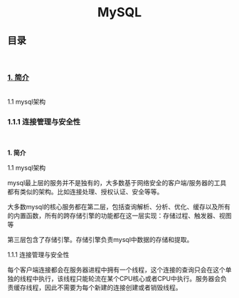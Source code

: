 <html>
    <body>
        <h1 align="center">MySQL</h1>
        <h2>目录</h2><br/>
        <a href="#introduce"><h3>1. 简介</h3></a><br/>
        <span>1.1 mysql架构</span><br/>
        <h3>1.1.1 连接管理与安全性</h3><br/>
        <p id="introduce"><b>1. 简介</b></p>
        <p>1.1 mysql架构</p>
        <p>mysql最上层的服务并不是独有的，大多数基于网络安全的客户端/服务器的工具都有类似的架构。比如连接处理、授权认证、安全等等。</p>
        <p>大多数mysql的核心服务都在第二层，包括查询解析、分析、优化、缓存以及所有的内置函数，所有的跨存储引擎的功能都在这一层实现：存储过程、触发器、视图等</p>
        <p>第三层包含了存储引擎。存储引擎负责mysql中数据的存储和提取。</p>
        <p>1.1.1 连接管理与安全性</p>
        <p>每个客户端连接都会在服务器进程中拥有一个线程，这个连接的查询只会在这个单独的线程中执行，该线程只能轮流在某个CPU核心或者CPU中执行。服务器会负责缓存线程，因此不需要为每个新建的连接创建或者销毁线程。</p>
    </body>
</html>